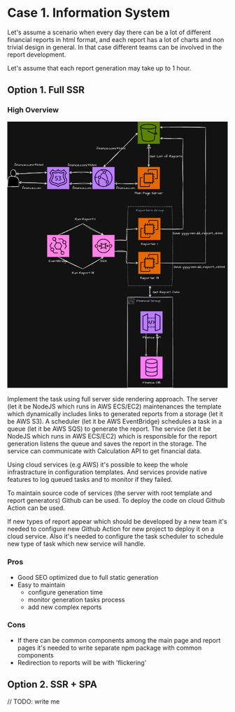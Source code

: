 # Case 1. Information System

Let's assume a scenario when every day there can be a lot of different financial reports in html format, and each report has a lot of charts and non trivial design in general. In that case different teams can be involved in the report development.

Let's assume that each report generation may take up to 1 hour.

## Option 1. Full SSR

### High Overview

![architecture](assets/case_1_option_1.png)

Implement the task using full server side rendering approach. The server (let it be NodeJS which runs in AWS ECS/EC2) maintenances the template which dynamically includes links to generated reports from a storage (let it be AWS S3). A scheduler (let it be AWS EventBridge) schedules a task in a queue (let it be AWS SQS) to generate the report. The service (let it be NodeJS which runs in AWS ECS/EC2) which is responsible for the report generation listens the queue and saves the report in the storage. The service can communicate with Calculation API to get financial data.

Using cloud services (e.g AWS) it's possible to keep the whole infrastracture in configuration templates. And services provide native features to log queued tasks and to monitor if they failed.

To maintain source code of services (the server with root template and report generators) Github can be used. To deploy the code on cloud Github Action can be used.

If new types of report appear which should be developed by a new team it's needed to configure new Github Action for new project to deploy it on a cloud service. Also it's needed to configure the task scheduler to schedule new type of task which new service will handle.

### Pros

+ Good SEO optimized due to full static generation
+ Easy to maintain
  + configure generation time
  + monitor generation tasks process
  + add new complex reports

### Cons

+ If there can be common components among the main page and report pages it's needed to write separate npm package with common components
+ Redirection to reports will be with 'flickering'

## Option 2. SSR + SPA

// TODO: write me
